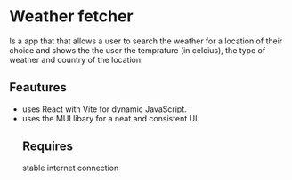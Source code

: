 # Weather fetcher 

Is a app that that allows a user to search the  weather for a location of their choice 
and shows the the user the temprature (in celcius), the type of weather and country of the location.

## Feautures

- uses React with Vite  for dynamic JavaScript.
- uses the MUI libary for  a neat and consistent UI.
  ## Requires 
  stable internet connection 

